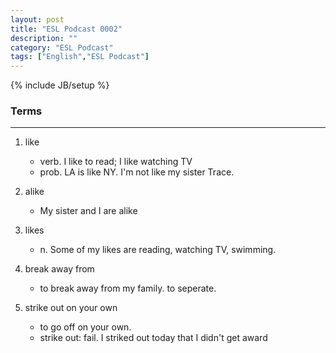 ```yaml
---
layout: post
title: "ESL Podcast 0002"
description: ""
category: "ESL Podcast"
tags: ["English","ESL Podcast"]
---
```

{% include JB/setup %}


### Terms
--------
1. like
    * verb. I like to read; I like watching TV
    * prob. LA is like NY. I'm not like my sister Trace. 

2. alike
    * My sister and I are alike

3. likes
    * n. Some of my likes are reading, watching TV, swimming.

4. break away from
    * to break away from my family. to seperate. 

5. strike out on your own
    * to go off on your own. 
    * strike out: fail. I striked out today that I didn't get award


